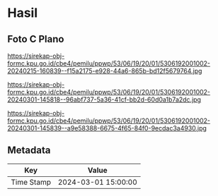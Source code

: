 # Hasil

## Foto C Plano

https://sirekap-obj-formc.kpu.go.id/cbe4/pemilu/ppwp/53/06/19/20/01/5306192001002-20240215-160839--f15a2175-e928-44a6-865b-bd12f5679764.jpg

https://sirekap-obj-formc.kpu.go.id/cbe4/pemilu/ppwp/53/06/19/20/01/5306192001002-20240301-145818--96abf737-5a36-41cf-bb2d-60d0a1b7a2dc.jpg

https://sirekap-obj-formc.kpu.go.id/cbe4/pemilu/ppwp/53/06/19/20/01/5306192001002-20240301-145839--a9e58388-6675-4f65-84f0-9ecdac3a4930.jpg


## Metadata

| Key        | Value               |
| ---------- | ------------------- |
| Time Stamp | 2024-03-01 15:00:00 |



